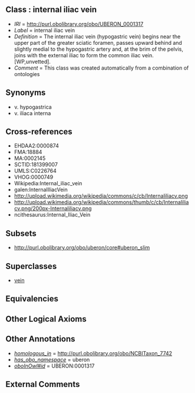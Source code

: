 
## Class : internal iliac vein

 * *IRI* = http://purl.obolibrary.org/obo/UBERON_0001317
 * *Label* = internal iliac vein
 * *Definition* = The internal iliac vein (hypogastric vein) begins near the upper part of the greater sciatic foramen, passes upward behind and slightly medial to the hypogastric artery and, at the brim of the pelvis, joins with the external iliac to form the common iliac vein. [WP,unvetted].
 * *Comment* = This class was created automatically from a combination of ontologies

## Synonyms

 * v. hypogastrica
 * v. iliaca interna

## Cross-references

 * EHDAA2:0000874
 * FMA:18884
 * MA:0002145
 * SCTID:181399007
 * UMLS:C0226764
 * VHOG:0000749
 * Wikipedia:Internal_iliac_vein
 * galen:InternalIliacVein
 * http://upload.wikimedia.org/wikipedia/commons/c/cb/Internaliliacv.png
 * http://upload.wikimedia.org/wikipedia/commons/thumb/c/cb/Internaliliacv.png/200px-Internaliliacv.png
 * ncithesaurus:Internal_Iliac_Vein

## Subsets

 * http://purl.obolibrary.org/obo/uberon/core#uberon_slim

## Superclasses

 * [vein](../../UBERON/38/UBERON_0001638.md)

## Equivalencies


## Other Logical Axioms


## Other Annotations

 * *[homologous_in](../../core#homologous/in/core#homologous_in.md)* = http://purl.obolibrary.org/obo/NCBITaxon_7742
 * *[has_obo_namespace](../../ce/oboInOwl#hasOBONamespace.md)* = uberon
 * *[oboInOwl#id](../../id/oboInOwl#id.md)* = UBERON:0001317

## External Comments

